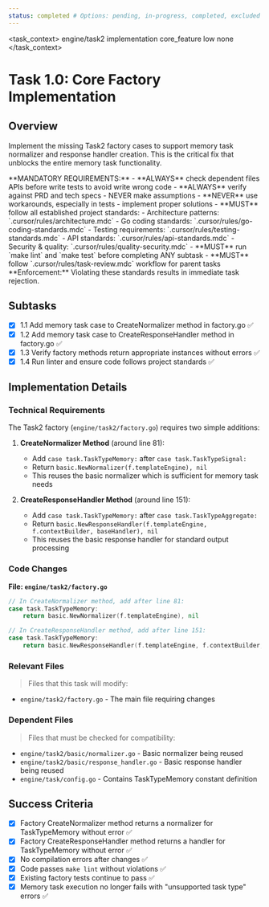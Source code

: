 ```yaml
---
status: completed # Options: pending, in-progress, completed, excluded
---
```


<task_context>
<domain>engine/task2</domain>
<type>implementation</type>
<scope>core_feature</scope>
<complexity>low</complexity>
<dependencies>none</dependencies>
</task_context>

# Task 1.0: Core Factory Implementation

## Overview

Implement the missing Task2 factory cases to support memory task normalizer and response handler creation. This is the critical fix that unblocks the entire memory task functionality.

<critical>
**MANDATORY REQUIREMENTS:**
- **ALWAYS** check dependent files APIs before write tests to avoid write wrong code
- **ALWAYS** verify against PRD and tech specs - NEVER make assumptions
- **NEVER** use workarounds, especially in tests - implement proper solutions
- **MUST** follow all established project standards:
    - Architecture patterns: `.cursor/rules/architecture.mdc`
    - Go coding standards: `.cursor/rules/go-coding-standards.mdc`
    - Testing requirements: `.cursor/rules/testing-standards.mdc`
    - API standards: `.cursor/rules/api-standards.mdc`
    - Security & quality: `.cursor/rules/quality-security.mdc`
- **MUST** run `make lint` and `make test` before completing ANY subtask
- **MUST** follow `.cursor/rules/task-review.mdc` workflow for parent tasks
**Enforcement:** Violating these standards results in immediate task rejection.
</critical>

## Subtasks

- [x] 1.1 Add memory task case to CreateNormalizer method in factory.go ✅
- [x] 1.2 Add memory task case to CreateResponseHandler method in factory.go ✅
- [x] 1.3 Verify factory methods return appropriate instances without errors ✅
- [x] 1.4 Run linter and ensure code follows project standards ✅

## Implementation Details

### Technical Requirements

The Task2 factory (`engine/task2/factory.go`) requires two simple additions:

1. **CreateNormalizer Method** (around line 81):
    - Add `case task.TaskTypeMemory:` after `case task.TaskTypeSignal:`
    - Return `basic.NewNormalizer(f.templateEngine), nil`
    - This reuses the basic normalizer which is sufficient for memory task needs

2. **CreateResponseHandler Method** (around line 151):
    - Add `case task.TaskTypeMemory:` after `case task.TaskTypeAggregate:`
    - Return `basic.NewResponseHandler(f.templateEngine, f.contextBuilder, baseHandler), nil`
    - This reuses the basic response handler for standard output processing

### Code Changes

**File: `engine/task2/factory.go`**

```go
// In CreateNormalizer method, add after line 81:
case task.TaskTypeMemory:
    return basic.NewNormalizer(f.templateEngine), nil

// In CreateResponseHandler method, add after line 151:
case task.TaskTypeMemory:
    return basic.NewResponseHandler(f.templateEngine, f.contextBuilder, baseHandler), nil
```

### Relevant Files

> Files that this task will modify:

- `engine/task2/factory.go` - The main file requiring changes

### Dependent Files

> Files that must be checked for compatibility:

- `engine/task2/basic/normalizer.go` - Basic normalizer being reused
- `engine/task2/basic/response_handler.go` - Basic response handler being reused
- `engine/task/config.go` - Contains TaskTypeMemory constant definition

## Success Criteria

- [x] Factory CreateNormalizer method returns a normalizer for TaskTypeMemory without error ✅
- [x] Factory CreateResponseHandler method returns a handler for TaskTypeMemory without error ✅
- [x] No compilation errors after changes ✅
- [x] Code passes `make lint` without violations ✅
- [x] Existing factory tests continue to pass ✅
- [x] Memory task execution no longer fails with "unsupported task type" errors ✅

